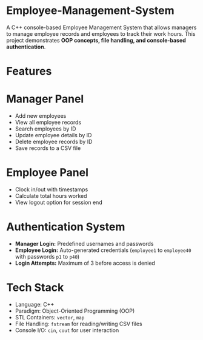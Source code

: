 # Employee-Management-System
A C++ console-based Employee Management System that allows managers to manage employee records and employees to track their work hours. This project demonstrates **OOP concepts, file handling, and console-based authentication**.

# Features

# Manager Panel

* Add new employees
* View all employee records
* Search employees by ID
* Update employee details by ID
* Delete employee records by ID
* Save records to a CSV file

# Employee Panel

* Clock in/out with timestamps
* Calculate total hours worked
* View logout option for session end

# Authentication System

* **Manager Login:** Predefined usernames and passwords
* **Employee Login:** Auto-generated credentials (`employee1` to `employee40` with passwords `p1` to `p40`)
* **Login Attempts:** Maximum of 3 before access is denied

# Tech Stack

* Language: C++
* Paradigm: Object-Oriented Programming (OOP)
* STL Containers: `vector`, `map`
* File Handling: `fstream` for reading/writing CSV files
* Console I/O: `cin`, `cout` for user interaction


